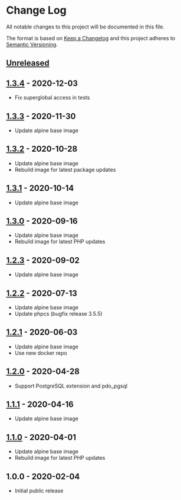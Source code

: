 # Change Log

All notable changes to this project will be documented in this file.

The format is based on [Keep a Changelog](http://keepachangelog.com/)
and this project adheres to [Semantic Versioning](http://semver.org/).

## [Unreleased]

## [1.3.4] - 2020-12-03
- Fix superglobal access in tests

## [1.3.3] - 2020-11-30
- Update alpine base image

## [1.3.2] - 2020-10-28
- Update alpine base image
- Rebuild image for latest package updates

## [1.3.1] - 2020-10-14
- Update alpine base image

## [1.3.0] - 2020-09-16
- Update alpine base image
- Rebuild image for latest PHP updates

## [1.2.3] - 2020-09-02
- Update alpine base image

## [1.2.2] - 2020-07-13
- Update alpine base image
- Update phpcs (bugfix release 3.5.5)

## [1.2.1] - 2020-06-03
- Update alpine base image
- Use new docker repo

## [1.2.0] - 2020-04-28
- Support PostgreSQL extension and pdo_pgsql

## [1.1.1] - 2020-04-16
- Update alpine base image

## [1.1.0] - 2020-04-01
- Update alpine base image
- Rebuild image for latest PHP updates

## 1.0.0 - 2020-02-04

- Initial public release

[Unreleased]: https://github.com/gmitirol/alpine311-php73/compare/1.3.4...HEAD
[1.3.4]: https://github.com/gmitirol/alpine310-php73/compare/1.3.3...1.3.4
[1.3.3]: https://github.com/gmitirol/alpine310-php73/compare/1.3.2...1.3.3
[1.3.2]: https://github.com/gmitirol/alpine310-php73/compare/1.3.1...1.3.2
[1.3.1]: https://github.com/gmitirol/alpine310-php73/compare/1.3.0...1.3.1
[1.3.0]: https://github.com/gmitirol/alpine310-php73/compare/1.2.3...1.3.0
[1.2.3]: https://github.com/gmitirol/alpine310-php73/compare/1.2.2...1.2.3
[1.2.2]: https://github.com/gmitirol/alpine310-php73/compare/1.2.1...1.2.2
[1.2.1]: https://github.com/gmitirol/alpine310-php73/compare/1.2.0...1.2.1
[1.2.0]: https://github.com/gmitirol/alpine310-php73/compare/1.1.1...1.2.0
[1.1.1]: https://github.com/gmitirol/alpine310-php73/compare/1.1.0...1.1.1
[1.1.0]: https://github.com/gmitirol/alpine310-php73/compare/1.0.0...1.1.0

